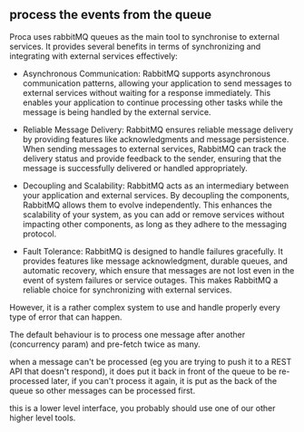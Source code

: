 ## process the events from the queue

Proca uses rabbitMQ queues as the main tool to synchronise to external services. It provides several benefits in terms of synchronizing and integrating with external services effectively:

- Asynchronous Communication: RabbitMQ supports asynchronous communication patterns, allowing your application to send messages to external services without waiting for a response immediately. This enables your application to continue processing other tasks while the message is being handled by the external service.

-  Reliable Message Delivery: RabbitMQ ensures reliable message delivery by providing features like acknowledgments and message persistence. When sending messages to external services, RabbitMQ can track the delivery status and provide feedback to the sender, ensuring that the message is successfully delivered or handled appropriately.

-  Decoupling and Scalability: RabbitMQ acts as an intermediary between your application and external services. By decoupling the components, RabbitMQ allows them to evolve independently. This enhances the scalability of your system, as you can add or remove services without impacting other components, as long as they adhere to the messaging protocol.

- Fault Tolerance: RabbitMQ is designed to handle failures gracefully. It provides features like message acknowledgment, durable queues, and automatic recovery, which ensure that messages are not lost even in the event of system failures or service outages. This makes RabbitMQ a reliable choice for synchronizing with external services.

However, it is a rather complex system to use and handle properly every type of error that can happen.

The default behaviour is to process one message after another (concurrency param) and pre-fetch twice as many.

when a message can't be processed (eg you are trying to push it to a REST API that doesn't respond), it does put it back in front of the queue to be re-processed later, if you can't process it again, it is put as the back of the queue so other messages can be processed first.

this is a lower level interface, you probably should use one of our other higher level tools.


